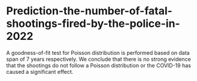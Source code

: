 # Prediction-the-number-of-fatal-shootings-fired-by-the-police-in-2022
A goodness-of-fit test for Poisson distribution is performed based on data span of 7 years respectively. We conclude that there is no strong evidence that the shootings do not follow a Poisson distribution or the COVID-19 has caused a significant effect.

